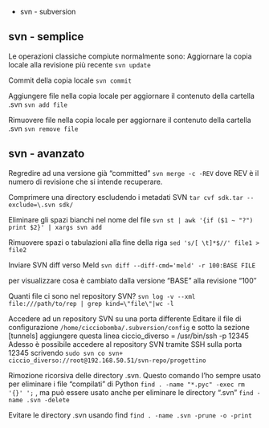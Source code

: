 
-  svn - subversion


## svn - semplice

Le operazioni classiche compiute normalmente sono:
Aggiornare la copia locale alla revisione più recente
`svn update`

Commit della copia locale
`svn commit`

Aggiungere file nella copia locale per aggiornare il contenuto della cartella .svn
`svn add file`

Rimuovere file nella copia locale per aggiornare il contenuto della cartella .svn
`svn remove file`





## svn - avanzato


Regredire ad una versione già “committed”
`svn merge -c -REV`
dove REV è il numero di revisione che si intende recuperare.

Comprimere una directory escludendo i metadati SVN
`tar cvf sdk.tar --exclude=\.svn sdk/`


Eliminare gli spazi bianchi nel nome del file
`svn st | awk '{if ($1 ~ "?") print $2}' | xargs svn add`


Rimuovere spazi o tabulazioni alla fine della riga
`sed 's/[ \t]*$//' file1 > file2`


Inviare SVN diff verso Meld
`svn diff --diff-cmd='meld' -r 100:BASE FILE`


per visualizzare cosa è cambiato dalla versione “BASE” alla revisione “100″

Quanti file ci sono nel repository SVN?
`svn log -v --xml file:///path/to/rep | grep kind=\"file\"|wc -l`


Accedere ad un repository SVN su una porta differente
Editare il file di configurazione
`/home/cicciobomba/.subversion/config`
e sotto la sezione [tunnels] aggiungere questa linea ciccio_diverso = /usr/bin/ssh -p 12345
Adesso è possibile accedere al repository SVN tramite SSH sulla porta 12345 scrivendo
`sudo svn co svn+ ciccio_diverso://root@192.168.50.51/svn-repo/progettino`


Rimozione ricorsiva delle directory .svn. Questo comando l’ho sempre usato per eliminare i file “compilati” di Python
`find . -name "*.pyc" -exec rm '{}' ';`
, ma può essere usato anche per eliminare le directory “.svn”
`find -name .svn -delete`


Evitare le directory .svn usando find
`find . -name .svn -prune -o -print`




